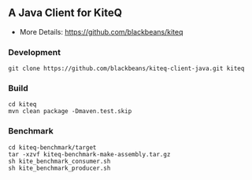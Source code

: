 ## A Java Client for KiteQ
* More Details: https://github.com/blackbeans/kiteq

### Development

    git clone https://github.com/blackbeans/kiteq-client-java.git kiteq
    
### Build

    cd kiteq
    mvn clean package -Dmaven.test.skip
    
### Benchmark

    cd kiteq-benchmark/target
    tar -xzvf kiteq-benchmark-make-assembly.tar.gz
    sh kite_benchmark_consumer.sh
    sh kite_benchmark_producer.sh
